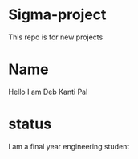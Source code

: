 # Sigma-project
This repo is for new projects

# Name
Hello  I am Deb Kanti Pal
# status
I am a final year engineering student 


